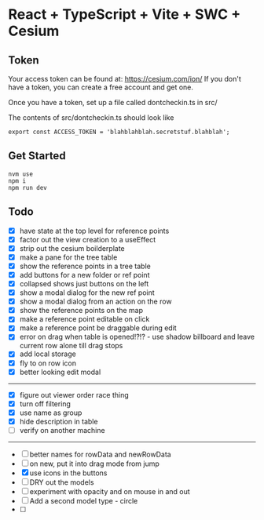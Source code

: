 # React + TypeScript + Vite + SWC + Cesium

## Token
Your access token can be found at: https://cesium.com/ion/
If you don't have a token, you can create a free account and get one.

Once you have a token, set up a file called dontcheckin.ts in src/

The contents of src/dontcheckin.ts should look like
```aiignore
export const ACCESS_TOKEN = 'blahblahblah.secretstuf.blahblah';
```

## Get Started
```aiignore
nvm use    
npm i
npm run dev    
```


## Todo
- [x] have state at the top level for reference points
- [x] factor out the view creation to a useEffect
- [x] strip out the cesium boilderplate
- [x] make a pane for the tree table
- [x] show the reference points in a tree table
- [x] add buttons for a new folder or ref point
- [x] collapsed shows just buttons on the left
- [x] show a modal dialog for the new ref point
- [x] show a modal dialog from an action on the row
- [x] show the reference points on the map 
- [x] make a reference point editable on click
- [x] make a reference point be draggable during edit
- [x] error on drag when table is opened!?!? - use shadow billboard and leave current row alone till drag stops
- [x] add local storage
- [x] fly to on row icon
- [x] better looking edit modal
------------------------------
- [x] figure out viewer order race thing
- [x] turn off filtering
- [x] use name as group
- [x] hide description in table
- [ ] verify on another machine
------------------------------
- [ ] better names for rowData and newRowData
- [ ] on new, put it into drag mode from jump
- [x] use icons in the buttons
- [ ] DRY out the models
- [ ] experiment with opacity and on mouse in and out
- [ ] Add a second model type - circle
- [ ] 
